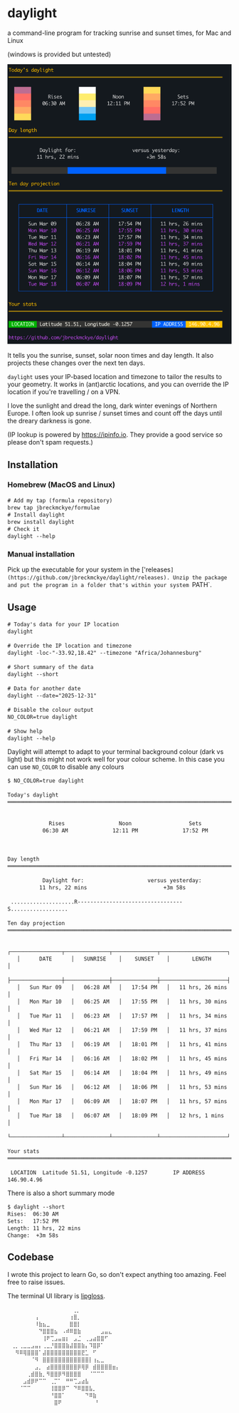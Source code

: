 # daylight

a command-line program for tracking sunrise and sunset times, for Mac and Linux

(windows is provided but untested)

![img.png](img.png)

It tells you the sunrise, sunset, solar noon times and day length. It also projects these changes over the
next ten days.

`daylight` uses your IP-based location and timezone to tailor the results to your geometry. It works in (ant)arctic
locations, and you can override the IP location if you're travelling / on a VPN.

I love the sunlight and dread the long, dark winter evenings of Northern Europe. I often look up sunrise / sunset times
and count off the days until the dreary darkness is gone.

(IP lookup is powered by https://ipinfo.io. They provide a good service so please don't spam requests.)

## Installation

### Homebrew (MacOS and Linux)

```shell
# Add my tap (formula repository)
brew tap jbreckmckye/formulae
# Install daylight
brew install daylight
# Check it
daylight --help
```

### Manual installation

Pick up the executable for your system in the ['releases`](https://github.com/jbreckmckye/daylight/releases).
Unzip the package and put the program in a folder that's within your system `PATH`.

## Usage

```shell
# Today's data for your IP location
daylight

# Override the IP location and timezone
daylight -loc-"-33.92,18.42" --timezone "Africa/Johannesburg"

# Short summary of the data
daylight --short

# Data for another date
daylight --date="2025-12-31"

# Disable the colour output
NO_COLOR=true daylight

# Show help
daylight --help
```

Daylight will attempt to adapt to your terminal background colour (dark vs light) but this might not work well for your
colour scheme. In this case you can use `NO_COLOR` to disable any colours

```
$ NO_COLOR=true daylight

Today's daylight
════════════════════════════════════════════════════════════════════════════


             Rises                 Noon                  Sets
           06:30 AM              12:11 PM              17:52 PM



Day length
════════════════════════════════════════════════════════════════════════════

           Daylight for:                    versus yesterday:
          11 hrs, 22 mins                        +3m 58s

 ....................R---------------------------------S..................

Ten day projection
════════════════════════════════════════════════════════════════════════════

   ┌────────────────┬──────────────┬──────────────┬─────────────────────┐
   │      DATE      │   SUNRISE    │    SUNSET    │       LENGTH        │
   ├────────────────┼──────────────┼──────────────┼─────────────────────┤
   │   Sun Mar 09   │   06:28 AM   │   17:54 PM   │   11 hrs, 26 mins   │
   │   Mon Mar 10   │   06:25 AM   │   17:55 PM   │   11 hrs, 30 mins   │
   │   Tue Mar 11   │   06:23 AM   │   17:57 PM   │   11 hrs, 34 mins   │
   │   Wed Mar 12   │   06:21 AM   │   17:59 PM   │   11 hrs, 37 mins   │
   │   Thu Mar 13   │   06:19 AM   │   18:01 PM   │   11 hrs, 41 mins   │
   │   Fri Mar 14   │   06:16 AM   │   18:02 PM   │   11 hrs, 45 mins   │
   │   Sat Mar 15   │   06:14 AM   │   18:04 PM   │   11 hrs, 49 mins   │
   │   Sun Mar 16   │   06:12 AM   │   18:06 PM   │   11 hrs, 53 mins   │
   │   Mon Mar 17   │   06:09 AM   │   18:07 PM   │   11 hrs, 57 mins   │
   │   Tue Mar 18   │   06:07 AM   │   18:09 PM   │   12 hrs, 1 mins    │
   └────────────────┴──────────────┴──────────────┴─────────────────────┘

Your stats
════════════════════════════════════════════════════════════════════════════

 LOCATION  Latitude 51.51, Longitude -0.1257        IP ADDRESS  146.90.4.96
```

There is also a short summary mode

```
$ daylight --short
Rises:  06:30 AM
Sets:   17:52 PM
Length: 11 hrs, 22 mins
Change:  +3m 58s
```

## Codebase

I wrote this project to learn Go, so don't expect anything too amazing. Feel free to raise issues.

The terminal UI library is [lipgloss](https://github.com/charmbracelet/lipgloss).

```
⠀⠀⠀⠀⠀⠀⠀⠀⠀⠀⠀⠀ ⠀⠀⠀⠀⢀⡀⠀⠀⠀⠀⠀⠀⠀⠀⠀⠀⠀
⠀⠀⠀⠀⠀⠀⠀⢠⠀⠀⠀⠀⠀⠀⠀⠀⢰⣿⡀⠀⠀⠀⠀⠀⠀⠀⠀⠀⠀⠀
⠀⠀⠀⠀⠀⠀⠀⠸⣷⣦⣀⠀⠀⠀⠀⠀⣿⣿⡇⠀⠀⠀⠀⠀⠀⠀⠀⠀⠀⠀
⠀⠀⠀⠀⠀⠀⠀⠀⠙⣿⣿⣿⣦⠀⠠⠾⠿⣿⣷⠀⠀⠀⠀⠀⣠⣤⣄⠀⠀⠀
⠀⠀⠀⠀⠀⠀⠀⠀⠀⢸⠟⢉⣠⣤⣶⡆⠀⣠⣈⠀⢀⣠⣴⣿⣿⠋⠀⠀⠀⠀
⠀⢀⡀⢀⣀⣀⣠⣤⡄⢀⣀⡘⣿⣿⣿⣷⣼⣿⣿⣷⡄⠹⣿⡿⠁⠀⠀⠀⠀⠀
⠀⠀⠻⠿⢿⣿⣿⣿⠁⣼⣿⣿⣿⣿⣿⣿⣿⣿⣿⣟⣁⠀⠋⠀⠀⠀⠀⠀⠀⠀
⠀⠀⠀⠀⠀⠀⠈⠻⠀⣿⣿⣿⣿⣿⣿⣿⣿⣿⣿⣿⣿⡇⢰⣄⣀⠀⠀⠀⠀⠀
⠀⠀⠀⠀⠀⠀⠀⣠⡀⠀⣴⣿⣿⣿⣿⣿⣿⣿⡿⢿⡿⠀⣾⣿⣿⣿⣿⣶⡄⠀
⠀⠀⠀⠀⠀⢀⣾⣿⣷⡀⠻⣿⣿⡿⠻⣿⣿⣿⣿⠀⠀⠈⠉⠉⠉⠀⠀⠀⠀⠀
⠀⠀⠀⠀⣠⣾⡿⠟⠉⠉⠀⢀⡉⠁⠀⠛⠛⢉⣠⣴⣧⠀⠀⠀⠀⠀⠀⠀⠀⠀
⠀⠀⠀⠈⠉⠉⠀⠀⠀⠀⠀⢸⣿⣿⡿⠉⠀⠙⠿⣿⣿⣧⡀⠀⠀⠀⠀⠀⠀⠀
⠀⠀⠀⠀⠀⠀⠀⠀⠀⠀⠀⠘⣿⣿⠁⠀⠀⠀⠀⠀⠙⠿⣷⠀⠀⠀⠀⠀⠀⠀
⠀⠀⠀⠀⠀⠀⠀⠀⠀⠀⠀⠀⣿⠟⠀⠀⠀⠀⠀⠀⠀⠀ ⠃⠀⠀⠀⠀⠀⠀⠀
⠀⠀⠀⠀⠀⠀⠀⠀⠀⠀⠀⠀⠀⠀⠀⠀⠀⠀⠀⠀⠀⠀⠀⠀⠀⠀⠀⠀⠀⠀
```
